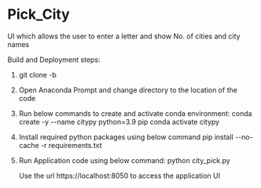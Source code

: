 # Pick_City
UI which allows the user to enter a letter and show No. of cities and city names

Build and Deployment steps:

1. git clone -b <GIT-URL>
2. Open Anaconda Prompt and change directory to the location of the code
3. Run below commands to create and activate conda environment:
conda create -y --name citypy python=3.9 pip
conda activate citypy
4. Install required python packages using below command
pip install --no-cache -r requirements.txt
5. Run Application code using below command:
python city_pick.py

   Use the url https://localhost:8050 to access the application UI

